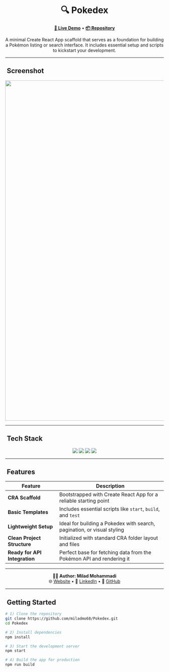 <h1 align="center">🔍 Pokedex</h1>

<p align="center">
  <a href="https://miladmo68.github.io/Pokedex/"><b>🔗 Live Demo</b></a> •
  <a href="https://github.com/miladmo68/Pokedex"><b>📦 Repository</b></a>
</p>

<p align="center">
  A minimal Create React App scaffold that serves as a foundation for building a Pokémon listing or search interface. It includes essential setup and scripts to kickstart your development.
</p>

---

## ​ Screenshot

<p align="center">
<img alt="Pokedex" 
     src="https://github.com/user-attachments/assets/ac766dfa-f266-4597-8c89-82ce003db879" 
     width="1920" height="1080" loading="lazy" />

  </p>


---

## ​ Tech Stack

<p align="center">
  <img src="https://img.shields.io/badge/Create%20React%20App-blue?style=for-the-badge&logo=react&logoColor=white" />
  <img src="https://img.shields.io/badge/JavaScript-yellow?style=for-the-badge&logo=javascript&logoColor=black" />
  <img src="https://img.shields.io/badge/HTML-orange?style=for-the-badge&logo=html5&logoColor=white" />
  <img src="https://img.shields.io/badge/CSS-blue?style=for-the-badge&logo=css3&logoColor=white" />
</p>

---

## ​ Features

| Feature                         | Description                                                         |
|----------------------------------|---------------------------------------------------------------------|
| **CRA Scaffold**                 | Bootstrapped with Create React App for a reliable starting point     |
| **Basic Templates**              | Includes essential scripts like `start`, `build`, and `test`        |
| **Lightweight Setup**            | Ideal for building a Pokedex with search, pagination, or visual styling |
| **Clean Project Structure**      | Initialized with standard CRA folder layout and files               |
| **Ready for API Integration**    | Perfect base for fetching data from the Pokémon API and rendering it |

---

<p align="center">
  <b>👨‍💻 Author: Milad Mohammadi</b><br>
  🌐 <a href="https://miladweb.com">Website</a> • 💼 <a href="https://linkedin.com/in/miladmo68">LinkedIn</a> • 🐙 <a href="https://github.com/miladmo68">GitHub</a>
</p>

---

## ​ Getting Started

```bash
# 1) Clone the repository
git clone https://github.com/miladmo68/Pokedex.git
cd Pokedex

# 2) Install dependencies
npm install

# 3) Start the development server
npm start

# 4) Build the app for production
npm run build
